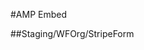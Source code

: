 #AMP Embed
    
##Staging/WFOrg/StripeForm
    
<script async custom-element="amp-iframe" src="https://cdn.ampproject.org/v0/amp-iframe-0.1.js"></script>
<amp-iframe src="https://forms-staging.cognitoforms.com/f/yJUKHQM7uk21MVkxNTRVyg/97" layout="responsive" resizable frameborder="0" scrolling="yes" height="930" width="800" sandbox="allow-scripts allow-same-origin allow-popups"><div overflow></div><div placeholder></div></amp-iframe>
